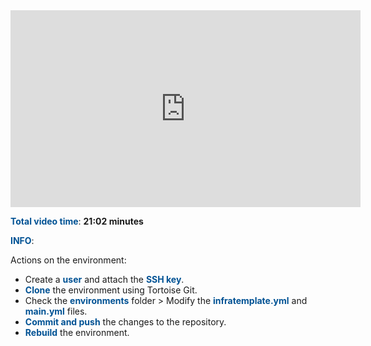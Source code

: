 <html>
 <body>
<iframe width="560" height="315" src="https://www.youtube.com/embed/Bwr4eiy4p1A" frameborder="0" allow="accelerometer; autoplay; encrypted-media; gyroscope; picture-in-picture" allowfullscreen></iframe>
 </body> 
</html>

<br>

<span style="color:#005294">**Total video time**</span>: **21:02 minutes**
<br>


<span style="color:#005294">**INFO**</span>:
<br>

Actions on the environment:
 - Create a <span style="color:#005294">**user**</span> and attach the<span style="color:#005294"> **SSH key**</span>.
 - <span style="color:#005294">**Clone**</span> the environment using Tortoise Git.
 - Check the <span style="color:#005294">**environments**</span> folder > Modify the <span style="color:#005294">**infratemplate.yml**</span> and <span style="color:#005294">**main.yml**</span> files.
 - <span style="color:#005294">**Commit and push**</span> the changes to the repository.
 - <span style="color:#005294">**Rebuild**</span> the environment.